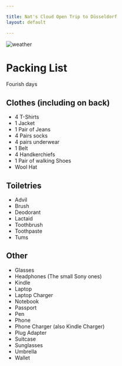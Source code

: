 ```yaml
---

title: Nat's Cloud Open Trip to Düsseldorf
layout: default

---
```


![weather](http://cl.natw.me/XzJt/d)

# Packing List

Fourish days

## Clothes (including on back)

 * 4 T-Shirts
 * 1 Jacket
 * 1 Pair of Jeans
 * 4 Pairs socks
 * 4 pairs underwear
 * 1 Belt
 * 4 Handkerchiefs
 * 1 Pair of walking Shoes
 * Wool Hat

## Toiletries

 * Advil
 * Brush
 * Deodorant
 * Lactaid
 * Toothbrush
 * Toothpaste
 * Tums

## Other

 * Glasses
 * Headphones (The small Sony ones)
 * Kindle
 * Laptop
 * Laptop Charger
 * Notebook
 * Passport
 * Pen
 * Phone
 * Phone Charger (also Kindle Charger)
 * Plug Adapter
 * Suitcase
 * Sunglasses
 * Umbrella
 * Wallet
